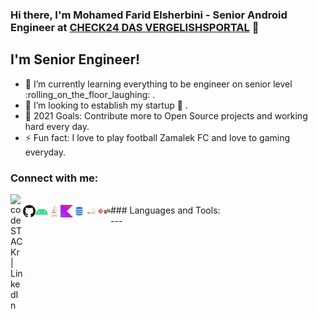### Hi there, I'm Mohamed Farid Elsherbini - Senior Android Engineer at [CHECK24 DAS VERGELISHSPORTAL][Ewebsite] :wave:
## I'm Senior Engineer!
- :seedling: I’m currently learning everything to be engineer on senior level :rolling_on_the_floor_laughing: .
- :dancers: I’m looking to establish my startup :muscle: .
- :goal_net: 2021 Goals: Contribute more to Open Source projects and working hard every day.
- :zap: Fun fact: I love to play football Zamalek FC and love to gaming everyday.
### Connect with me:
[<img align="left" alt="codeSTACKr | LinkedIn" width="20px" src="https://cdn.jsdelivr.net/npm/simple-icons@v3/icons/linkedin.svg"/>][linkedin]

<br>
### Languages and Tools:
<img align="left" alt="GitHub" width="20px" src="https://raw.githubusercontent.com/github/explore/78df643247d429f6cc873026c0622819ad797942/topics/github/github.png" />
<img align="left" alt="Android" width="20px" src="https://raw.githubusercontent.com/github/explore/80688e429a7d4ef2fca1e82350fe8e3517d3494d/topics/android/android.png" />
<img align="left" alt="JAVA" width="20px" src="https://raw.githubusercontent.com/github/explore/80688e429a7d4ef2fca1e82350fe8e3517d3494d/topics/java/java.png" />
<img align="left" alt="Kotlin" width="20px" src="https://raw.githubusercontent.com/github/explore/80688e429a7d4ef2fca1e82350fe8e3517d3494d/topics/kotlin/kotlin.png" />
<img align="left" alt="SQL" width="20px" src="https://raw.githubusercontent.com/github/explore/80688e429a7d4ef2fca1e82350fe8e3517d3494d/topics/sql/sql.png" />
<img align="left" alt="MySQL" width="20px" src="https://raw.githubusercontent.com/github/explore/80688e429a7d4ef2fca1e82350fe8e3517d3494d/topics/mysql/mysql.png" />
<img align="left" alt="Git" width="20px" src="https://raw.githubusercontent.com/github/explore/80688e429a7d4ef2fca1e82350fe8e3517d3494d/topics/git/git.png" />
<br />
<!-- ---
### :closed_book: Sample Of My Projects -->
<!-- BLOG-POST-LIST:START -->
<!-- - [LiveMentor - Full Stack project with Laravel and Angular](https://mohamd-khairy.github.io/mymentor-angular/)
- [Law5 - BackEnd Project With Lumen Framework](http://apps.orchtech.com/law-5/home)
- [meat&more - CMS Prject with Wordpress](https://pencilproduction.com/meatmore/) -->
<!-- BLOG-POST-LIST:END -->
--- 
<!-- <img align="left" alt="Mohammed Farid Github Stats" src="https://github-readme-stats.codestackr.vercel.app/api?username=mohammedfarid&show_icons=true&hide_border=true" /> -->

[Ewebsite]: https://www.check24.de/
[linkedin]: https://linkedin.com/in/mofaridshawky/
